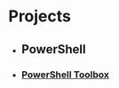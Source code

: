 # Projects
- ## PowerShell
 - ### [PowerShell Toolbox](https://github.com/cfpaquet/netpaq/projects/1)
